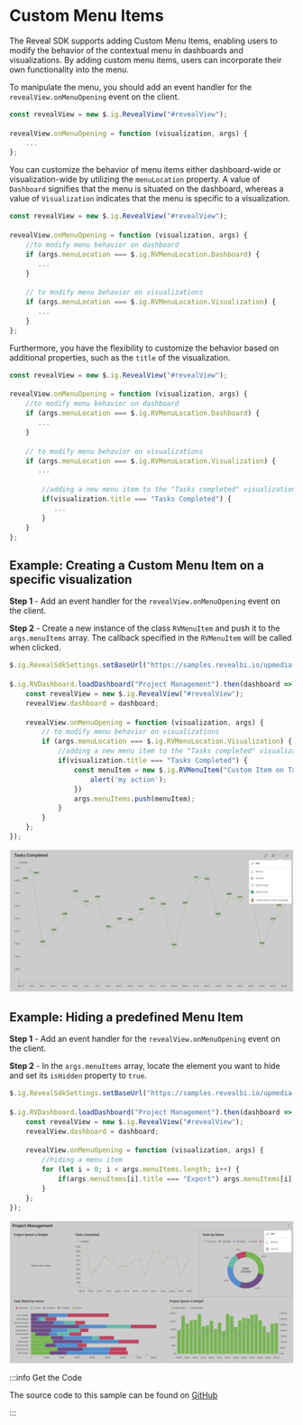 # Custom Menu Items

The Reveal SDK supports adding Custom Menu Items, enabling users to modify the behavior of the contextual menu in dashboards and visualizations. By adding custom menu items, users can incorporate their own functionality into the menu.

To manipulate the menu, you should add an event handler for the `revealView.onMenuOpening` event on the client.

```js
const revealView = new $.ig.RevealView("#revealView");

revealView.onMenuOpening = function (visualization, args) {
    ...
};
```

You can customize the behavior of menu items either dashboard-wide or visualization-wide by utilizing the `menuLocation` property. A value of `Dashboard` signifies that the menu is situated on the dashboard, whereas a value of `Visualization` indicates that the menu is specific to a visualization.

```js
const revealView = new $.ig.RevealView("#revealView");

revealView.onMenuOpening = function (visualization, args) {
    //to modify menu behavior on dashboard
    if (args.menuLocation === $.ig.RVMenuLocation.Dashboard) {
       ... 
    }

    // to modify menu behavior on visualizations
    if (args.menuLocation === $.ig.RVMenuLocation.Visualization) {
       ... 
    }
};
```

Furthermore, you have the flexibility to customize the behavior based on additional properties, such as the `title` of the visualization.

```js
const revealView = new $.ig.RevealView("#revealView");

revealView.onMenuOpening = function (visualization, args) {
    //to modify menu behavior on dashboard
    if (args.menuLocation === $.ig.RVMenuLocation.Dashboard) {
       ... 
    }

    // to modify menu behavior on visualizations
    if (args.menuLocation === $.ig.RVMenuLocation.Visualization) {
       ... 

        //adding a new menu item to the "Tasks completed" visualization
        if(visualization.title === "Tasks Completed") {
           ...
        }
    }
};
```

## Example: Creating a Custom Menu Item on a specific visualization

**Step 1** - Add an event handler for the `revealView.onMenuOpening` event on the client.

**Step 2** - Create a new instance of the class `RVMenuItem` and push it to the `args.menuItems` array. The callback specified in the `RVMenuItem` will be called when clicked.

```js
$.ig.RevealSdkSettings.setBaseUrl("https://samples.revealbi.io/upmedia-backend/reveal-api/");

$.ig.RVDashboard.loadDashboard("Project Management").then(dashboard => {
    const revealView = new $.ig.RevealView("#revealView");
    revealView.dashboard = dashboard;

    revealView.onMenuOpening = function (visualization, args) {
        // to modify menu behavior on visualizations
        if (args.menuLocation === $.ig.RVMenuLocation.Visualization) {
            //adding a new menu item to the "Tasks completed" visualization
            if(visualization.title === "Tasks Completed") {
                const menuItem = new $.ig.RVMenuItem("Custom Item on Tasks Completed", new $.ig.RVImage("https://i.pinimg.com/736x/03/c8/a2/03c8a2aff8be6bee9064eef9b5d72d66.jpg", "Icon"), () => {
                    alert('my action');
                })
                args.menuItems.push(menuItem);
            }
        }
    }; 
});
```

![](images/adding-custom-menu-item.jpg)

## Example: Hiding a predefined Menu Item

**Step 1** - Add an event handler for the `revealView.onMenuOpening` event on the client.

**Step 2** - In the `args.menuItems` array, locate the element you want to hide and set its `isHidden` property to `true`.

```js
$.ig.RevealSdkSettings.setBaseUrl("https://samples.revealbi.io/upmedia-backend/reveal-api/");

$.ig.RVDashboard.loadDashboard("Project Management").then(dashboard => {
    const revealView = new $.ig.RevealView("#revealView");
    revealView.dashboard = dashboard;

    revealView.onMenuOpening = function (visualization, args) {
        //hiding a menu item
        for (let i = 0; i < args.menuItems.length; i++) {
            if(args.menuItems[i].title === "Export") args.menuItems[i].isHidden = true;
        }
    };
});
```

![](images/hiding-menu-item.jpg)

:::info Get the Code

The source code to this sample can be found on [GitHub](https://github.com/RevealBi/sdk-samples-javascript/tree/main/CustomMenuItems)

:::
